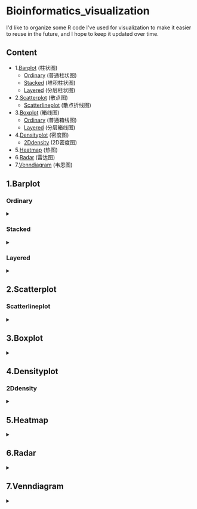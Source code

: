 # Bioinformatics_visualization
I'd like to organize some R code I've used for visualization to make it easier to reuse in the future, and I hope to keep it updated over time.

## Content
- 1.[Barplot](#Barplot) (柱状图)
    + [Ordinary](#Ordinary) (普通柱状图)
    + [Stacked](#Stacked) (堆积柱状图)
    + [Layered](#Layered) (分层柱状图)
- 2.[Scatterplot](#Scatterplot) (散点图)
    + [Scatterlineplot](#Scatterlineplot) (散点折线图)  
- 3.[Boxplot](#Boxplot) (箱线图)
    + [Ordinary](#Ordinary) (普通箱线图)
    + [Layered](#Layered) (分层箱线图)
- 4.[Densityplot](#Densityplot) (密度图)
    + [2Ddensity](#2Ddensity) (2D密度图)
- 5.[Heatmap](#Heatmap) (热图)
- 6.[Radar](#Radar) (雷达图)
- 7.[Venndiagram](#Venndiagram) (韦恩图)



<a name="Barplot"></a>
## 1.Barplot
### Ordinary
<details>
<summary> </summary>
<b>barplot-1.ipynb<b>



</details>


### Stacked
<details>
<summary> </summary>
<b>barplot-1.ipynb<b>

</details>

### Layered
<details>
<summary> </summary>
<b>barplot-1.ipynb<b>

</details>


<a name="Scatterplot"></a>
## 2.Scatterplot
### Scatterlineplot
<details>
<summary> </summary>
<b>scatterplot-2.ipynb<b>

</details>


<a name="Boxplot"></a>
## 3.Boxplot
<details>
<summary> </summary>
<b>boxplot-3.ipynb<b>

</details>


<a name="Densityplot"></a>
## 4.Densityplot
### 2Ddensity
<details>
<summary> </summary>
<b>densityplot-4.ipynb<b>

</details>



<a name="Heatmap"></a>
## 5.Heatmap
<details>
<summary> </summary>
<b>heatmap-5.ipynb<b>

</details>




<a name="Radar"></a>
## 6.Radar
<details>
<summary> </summary>
<b>radar-6.ipynb<b>


</details>






<a name="Venndiagram"></a>
## 7.Venndiagram
<details>
<summary> </summary>
<b>venndiagram-7.ipynb<b>


</details>













